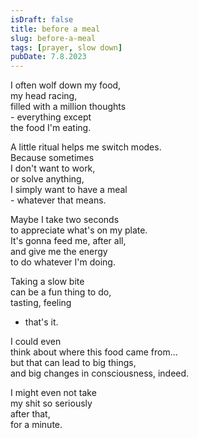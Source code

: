 ```yaml
---
isDraft: false
title: before a meal
slug: before-a-meal
tags: [prayer, slow down]
pubDate: 7.8.2023
---
```


I often wolf down my food,  
my head racing,  
filled with a million thoughts  
\- everything except  
the food I'm eating.  

A little ritual helps me switch modes.  
Because sometimes  
I don't want to work,  
or solve anything,  
I simply want to have a meal  
\- whatever that means.  

Maybe I take two seconds  
to appreciate what's on my plate.  
It's gonna feed me, after all,  
and give me the energy  
to do whatever I'm doing.  

Taking a slow bite  
can be a fun thing to do,  
tasting, feeling
- that's it.   

I could even  
think about where this food came from...  
but that can lead to big things,  
and big changes in consciousness, indeed.  

I might even not take  
my shit so seriously  
after that,  
for a minute.  